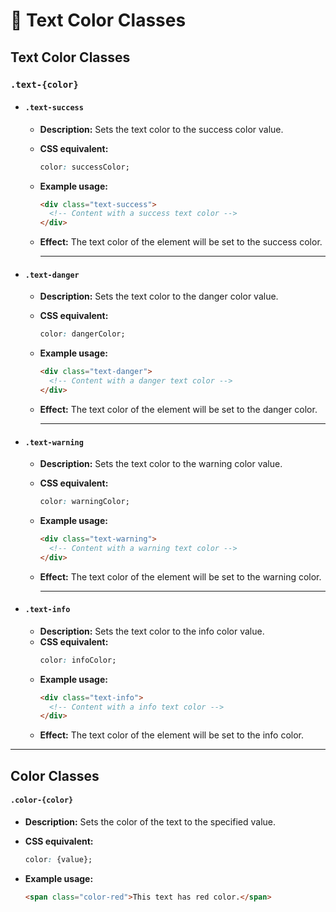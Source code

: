 # 🎨 Text Color Classes

## **Text Color Classes**

### **`.text-{color}`**  

- #### **`.text-success`**  
  - **Description:** Sets the text color to the success color value.  
  - **CSS equivalent:**  
    ```css
    color: successColor;
    ```  
  - **Example usage:**  
    ```html
    <div class="text-success">
      <!-- Content with a success text color -->
    </div>
    ```  
  - **Effect:** The text color of the element will be set to the success color.

    ---

- #### **`.text-danger`**  
  - **Description:** Sets the text color to the danger color value.  
  - **CSS equivalent:**  
    ```css
    color: dangerColor;
    ```  
  - **Example usage:**  
    ```html
    <div class="text-danger">
      <!-- Content with a danger text color -->
    </div>
    ```  
  - **Effect:** The text color of the element will be set to the danger color.

    ---

- #### **`.text-warning`**  
  - **Description:** Sets the text color to the warning color value.  
  - **CSS equivalent:**  
    ```css
    color: warningColor;
    ```  
  - **Example usage:**  
    ```html
    <div class="text-warning">
      <!-- Content with a warning text color -->
    </div>
    ```  
  - **Effect:** The text color of the element will be set to the warning color.

    ---

- #### **`.text-info`**  
  - **Description:** Sets the text color to the info color value.  
  - **CSS equivalent:**  
    ```css
    color: infoColor;
    ```  
  - **Example usage:**  
    ```html
    <div class="text-info">
      <!-- Content with a info text color -->
    </div>
    ```  
  - **Effect:** The text color of the element will be set to the info color.

---    

## **Color Classes**

#### **`.color-{color}`**  
- **Description:** Sets the color of the text to the specified value.  

- **CSS equivalent:**  
    ```css
    color: {value};
    ```  
- **Example usage:**  
    ```html
    <span class="color-red">This text has red color.</span>
    ```        